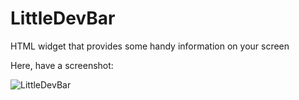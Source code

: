 LittleDevBar
============

HTML widget that provides some handy information on your screen

Here, have a screenshot:

![LittleDevBar](http://i.imgur.com/HqlP8q8.png)
